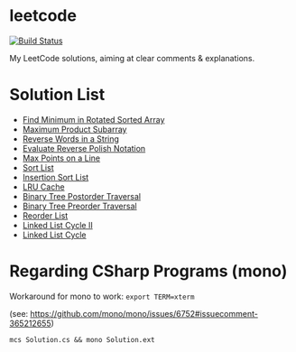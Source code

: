 leetcode
========

[![Build Status](https://travis-ci.org/Javran/leetcode.svg?branch=master)](https://travis-ci.org/Javran/leetcode)

My LeetCode solutions, aiming at clear comments &amp; explanations.

# Solution List

* [Find Minimum in Rotated Sorted Array](./src/MinimumInRotated.cpp)
* [Maximum Product Subarray](./src/MaximumProductSubarray.cpp)
* [Reverse Words in a String](./src/ReverseWords.cpp)
* [Evaluate Reverse Polish Notation](./src/EvaluateRPN.cpp)
* [Max Points on a Line](./src/MaxPointsOnALine.cpp)
* [Sort List](./src/SortList.cpp)
* [Insertion Sort List](./src/InsertionSortList.cpp)
* [LRU Cache](./src/LRUCache.cpp)
* [Binary Tree Postorder Traversal](./src/BinTreePostorder.cpp)
* [Binary Tree Preorder Traversal](./src/BinTreePreorder.cpp)
* [Reorder List](./src/ReorderList.cpp)
* [Linked List Cycle II](./src/LinkedListCycleII.cpp)
* [Linked List Cycle](./src/LinkedListCycle.cpp)

# Regarding CSharp Programs (mono)

Workaround for mono to work: `export TERM=xterm`

(see: https://github.com/mono/mono/issues/6752#issuecomment-365212655)

```shell
mcs Solution.cs && mono Solution.ext
```
